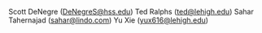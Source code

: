 Scott DeNegre (DeNegreS@hss.edu)
Ted Ralphs (ted@lehigh.edu)
Sahar Tahernajad (sahar@lindo.com)
Yu Xie (yux616@lehigh.edu)